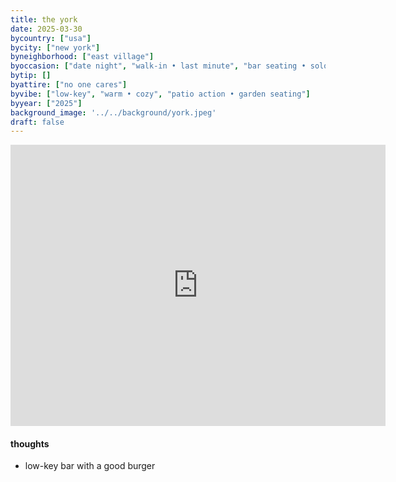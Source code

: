 ```yaml
---
title: the york
date: 2025-03-30
bycountry: ["usa"]
bycity: ["new york"]
byneighborhood: ["east village"]
byoccasion: ["date night", "walk-in • last minute", "bar seating • solo dining", "brunch"]
bytip: []
byattire: ["no one cares"]
byvibe: ["low-key", "warm • cozy", "patio action • garden seating"]
byyear: ["2025"]
background_image: '../../background/york.jpeg'
draft: false
---
```


<iframe src="https://www.google.com/maps/embed?pb=!1m18!1m12!1m3!1d3023.5526145082245!2d-73.97941033005188!3d40.72786422889731!2m3!1f0!2f0!3f0!3m2!1i1024!2i768!4f13.1!3m3!1m2!1s0x89c25975392850c7%3A0xa5b7f97744b45a7b!2sThe%20York!5e0!3m2!1sen!2sus!4v1743430229648!5m2!1sen!2sus" width="600" height="450" style="border:0;" allowfullscreen="" loading="lazy" referrerpolicy="no-referrer-when-downgrade"></iframe>

#### thoughts
* low-key bar with a good burger